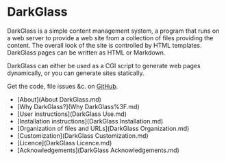 # DarkGlass

DarkGlass is a simple content management system, a program that runs on a web server to provide a web site from a collection of files providing the content. The overall look of the site is controlled by HTML templates. DarkGlass pages can be written as HTML or Markdown.

DarkGlass can either be used as a CGI script to generate web pages dynamically, or you can generate sites statically.

Get the code, file issues &c. on [GitHub](https://github.com/rrthomas/DarkGlass).

   * [About](About DarkGlass.md)
   * [Why DarkGlass?](Why DarkGlass%3F.md)
   * [User instructions](DarkGlass Use.md)
   * [Installation instructions](DarkGlass Installation.md)
   * [Organization of files and URLs](DarkGlass Organization.md)
   * [Customization](DarkGlass Customization.md)
   * [Licence](DarkGlass Licence.md)
   * [Acknowledgements](DarkGlass Acknowledgements.md)
